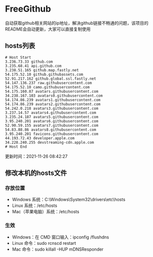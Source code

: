 # FreeGithub
自动获取github相关网站的ip地址，解决github链接不畅通的问题，该项目的README会自动更新，大家可以直接复制使用

## hosts列表
```base
# Host Start
3.236.73.33 github.com
3.235.68.41 api.github.com
3.238.51.165 github.map.fastly.net
54.175.52.10 github.githubassets.com
52.91.217.162 github.global.ssl.fastly.net
54.147.136.237 raw.githubusercontent.com
54.175.52.10 camo.githubusercontent.com
54.175.160.87 avatars.githubusercontent.com
34.238.167.103 avatars0.githubusercontent.com
54.174.86.239 avatars1.githubusercontent.com
54.174.86.239 avatars2.githubusercontent.com
54.242.0.218 avatars3.githubusercontent.com
3.237.14.57 avatars4.githubusercontent.com
3.235.24.187 avatars5.githubusercontent.com
3.95.240.201 avatars6.githubusercontent.com
52.90.59.155 avatars7.githubusercontent.com
54.83.88.86 avatars8.githubusercontent.com
3.95.240.201 favicons.githubusercontent.com
44.193.72.43 developer.apple.com
34.228.240.255 devstreaming-cdn.apple.com
# Host End
```

更新时间：2021-11-26 08:42:27

## 修改本机的hosts文件
### 存放位置
* Windows 系统：C:\Windows\System32\drivers\etc\hosts
* Linux 系统：/etc/hosts
* Mac（苹果电脑）系统：/etc/hosts

### 生效
* Windows：在 CMD 窗口输入：ipconfig /flushdns
* Linux 命令：sudo rcnscd restart
* Mac 命令：sudo killall -HUP mDNSResponder